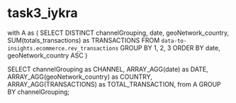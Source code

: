 # task3_iykra
with A as (
  SELECT DISTINCT 
  channelGrouping,
  date, 
  geoNetwork_country,
  SUM(totals_transactions) as TRANSACTIONS
  FROM `data-to-insights.ecommerce.rev_transactions`
  GROUP BY 1, 2, 3
  ORDER BY date, geoNetwork_country ASC
)

SELECT 
channelGrouping as CHANNEL,
 ARRAY_AGG(date) as DATE,
  ARRAY_AGG(geoNetwork_country) as COUNTRY,
   ARRAY_AGG(TRANSACTIONS) as TOTAL_TRANSACTION,
    from A
  GROUP BY channelGrouping;

